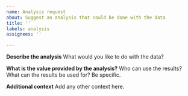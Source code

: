 ```yaml
---
name: Analysis request
about: Suggest an analysis that could be done with the data
title: ''
labels: analysis
assignees: ''

---
```


**Describe the analysis**
What would you like to do with the data?

**What is the value provided by the analysis?**
Who can use the results? What can the results be used for? Be specific.

**Additional context**
Add any other context here.
